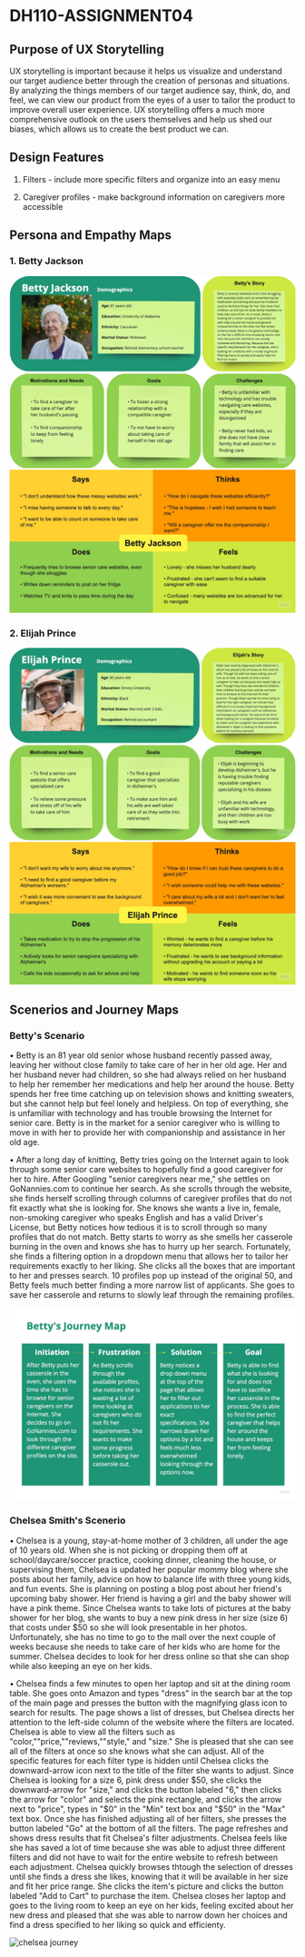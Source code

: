 # DH110-ASSIGNMENT04
## Purpose of UX Storytelling
UX storytelling is important because it helps us visualize and understand our target audience better through the creation of personas and situations. By analyzing the things members of our target audience say, think, do, and feel, we can view our product from the eyes of a user to tailor the product to improve overall user experience. UX storytelling offers a much more comprehensive outlook on the users themselves and help us shed our biases, which allows us to create the best product we can.


## Design Features
1. Filters - include more specific filters and organize into an easy menu

2. Caregiver profiles - make background information on caregivers more accessible


## Persona and Empathy Maps
### 1. Betty Jackson
![Betty_Jackson_Persona](BettyJacksonPersona1.jpg)
![Betty_Jackson_Empathy_Map](BettyJacksonEmpathyMap.jpg)

### 2. Elijah Prince
![Elijah_Prince_Persona](ElijahPrincePersona.jpg)
![Elijah_Prince_Empathy_Map](ElijahPrinceEmpathyMap.jpg)


## Scenerios and Journey Maps
### Betty's Scenario
• Betty is an 81 year old senior whose husband recently passed away, leaving her without close family to take care of her in her old age. Her and her husband never had children, so she had always relied on her husband to help her remember her medications and help her around the house. Betty spends her free time catching up on television shows and knitting sweaters, but she cannot help but feel lonely and helpless. On top of everything, she is unfamiliar with technology and has trouble browsing the Internet for senior care. Betty is in the market for a senior caregiver who is willing to move in with her to provide her with companionship and assistance in her old age. 

• After a long day of knitting, Betty tries going on the Internet again to look through some senior care websites to hopefully find a good caregiver for her to hire. After Googling "senior caregivers near me," she settles on GoNannies.com to continue her search. As she scrolls through the website, she finds herself scrolling through columns of caregiver profiles that do not fit exactly what she is looking for. She knows she wants a live in, female, non-smoking caregiver who speaks English and has a valid Driver's License, but Betty notices how tedious it is to scroll through so many profiles that do not match. Betty starts to worry as she smells her casserole burning in the oven and knows she has to hurry up her search. Fortunately, she finds a filtering option in a dropdown menu that allows her to tailor her requirements exactly to her liking. She clicks all the boxes that are important to her and presses search. 10 profiles pop up instead of the original 50, and Betty feels much better finding a more narrow list of applicants. She goes to save her casserole and returns to slowly leaf through the remaining profiles.

![Betty_Jackson_Journey_Map](BettyJacksonJourneyMap.jpg)

### Chelsea Smith's Scenerio
• Chelsea is a young, stay-at-home mother of 3 children, all under the age of 10 years old. When she is not picking or dropping them off at school/daycare/soccer practice, cooking dinner, cleaning the house, or supervising them, Chelsea is updated her popular mommy blog where she posts about her family, advice on how to balance life with three young kids, and fun events. She is planning on posting a blog post about her friend's upcoming baby shower. Her friend is having a girl and the baby shower will have a pink theme. Since Chelsea wants to take lots of pictures at the baby shower for her blog, she wants to buy a new pink dress in her size (size 6) that costs under $50 so she will look presentable in her photos. Unfortunately, she has no time to go to the mall over the next couple of weeks because she needs to take care of her kids who are home for the summer. Chelsea decides to look for her dress online so that she can shop while also keeping an eye on her kids.

• Chelsea finds a few minutes to open her laptop and sit at the dining room table. She goes onto Amazon and types "dress" in the search bar at the top of the main page and presses the button with the magnifying glass icon to search for results. The page shows a list of dresses, but Chelsea directs her attention to the left-side column of the website where the filters are located. Chelsea is able to view all the filters such as "color,""price,""reviews,""style," and "size." She is pleased that she can see all of the filters at once so she knows what she can adjust. All of the specific features for each filter type is hidden until Chelsea clicks the downward-arrow icon next to the title of the filter she wants to adjust. Since Chelsea is looking for a size 6, pink dress under $50, she clicks the downward-arrow for "size," and clicks the button labeled "6," then clicks the arrow for "color" and selects the pink rectangle, and clicks the arrow next to "price", types in "$0" in the "Min" text box and "$50" in the "Max" text box. Once she has finished adjusting all of her filters, she presses the button labeled "Go" at the bottom of all the filters. The page refreshes and shows dress results that fit Chelsea's filter adjustments. Chelsea feels like she has saved a lot of time because she was able to adjust three different filters and did not have to wait for the entire website to refresh between each adjustment. Chelsea quickly browses thtough the selection of dresses until she finds a dress she likes, knowing that it will be available in her size and fit her price range. She clicks the item's picture and clicks the button labeled "Add to Cart" to purchase the item. Chelsea closes her laptop and goes to the living room to keep an eye on her kids, feeling excited about her new dress and pleased that she was able to narrow down her choices and find a dress specified to her liking so quick and efficienty.

![chelsea journey](chelseajourney.png)
